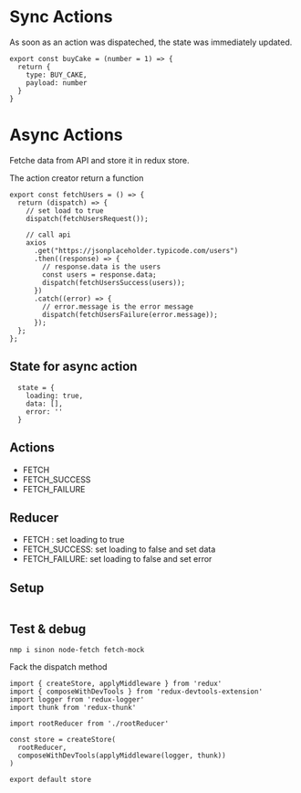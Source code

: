# Sync Actions
As soon as an action was dispateched, the state was immediately updated.
```
export const buyCake = (number = 1) => {
  return {
    type: BUY_CAKE,
    payload: number
  }
}
```

# Async Actions
Fetche data from API and store it in redux store.

The action creator return a function
```
export const fetchUsers = () => {
  return (dispatch) => {
    // set load to true
    dispatch(fetchUsersRequest());
    
    // call api
    axios
      .get("https://jsonplaceholder.typicode.com/users")
      .then((response) => {
        // response.data is the users
        const users = response.data;
        dispatch(fetchUsersSuccess(users));
      })
      .catch((error) => {
        // error.message is the error message
        dispatch(fetchUsersFailure(error.message));
      });
  };
};
```
 
## State for async action
```
  state = {
    loading: true,
    data: [],
    error: ''
  }
```

## Actions
- FETCH
- FETCH_SUCCESS
- FETCH_FAILURE

## Reducer
- FETCH : set loading to true
- FETCH_SUCCESS: set loading to false and set data
- FETCH_FAILURE: set loading to false and set error


## Setup
```

```

## Test & debug

```
nmp i sinon node-fetch fetch-mock
```
Fack the dispatch method


```
import { createStore, applyMiddleware } from 'redux'
import { composeWithDevTools } from 'redux-devtools-extension'
import logger from 'redux-logger'
import thunk from 'redux-thunk'

import rootReducer from './rootReducer'

const store = createStore(
  rootReducer,
  composeWithDevTools(applyMiddleware(logger, thunk))
)

export default store

```
